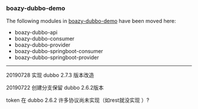 ### boazy-dubbo-demo

The following modules in [boazy-dubbo-demo](https://github.com/sinoboazy/boazy-dubbo-demo) have been moved here:

* boazy-dubbo-api
* boazy-dubbo-consumer
* boazy-dubbo-provider
* boazy-dubbo-springboot-consumer
* boazy-dubbo-springboot-provider

----------------------------------------------------------
20190728 实现 dubbo 2.7.3 版本改造

20190722 创建分支保留 dubbo 2.6.2版本

token 在 dubbo 2.6.2 许多协议尚未实现（如rest就没实现 ）?

